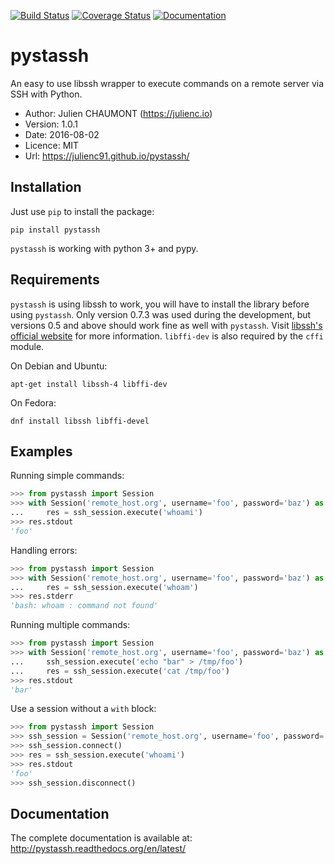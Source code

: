 [![Build Status](https://travis-ci.org/julienc91/pystassh.png)](https://travis-ci.org/julienc91/pystassh)
[![Coverage Status](https://coveralls.io/repos/github/julienc91/pystassh/badge.svg?branch=master)](https://coveralls.io/github/julienc91/pystassh?branch=master)
[![Documentation](https://readthedocs.org/projects/pystassh/badge/)](http://pystassh.readthedocs.org/en/latest/)

pystassh
========

An easy to use libssh wrapper to execute commands on a remote server via SSH with Python.

* Author: Julien CHAUMONT (https://julienc.io)
* Version: 1.0.1
* Date: 2016-08-02
* Licence: MIT
* Url: https://julienc91.github.io/pystassh/

Installation
------------

Just use `pip` to install the package:

    pip install pystassh
    
`pystassh` is working with python 3+ and pypy.

Requirements
------------

`pystassh` is using libssh to work, you will have to install the library before using
`pystassh`. Only version 0.7.3 was used during the development, but versions 0.5 and above should work fine as well with `pystassh`.
Visit [libssh's official website](https://www.libssh.org/get-it/) for more information.
`libffi-dev` is also required by the `cffi` module.

On Debian and Ubuntu:

    apt-get install libssh-4 libffi-dev
    
On Fedora:

    dnf install libssh libffi-devel

Examples
--------

Running simple commands:

```python
>>> from pystassh import Session
>>> with Session('remote_host.org', username='foo', password='baz') as ssh_session:
...     res = ssh_session.execute('whoami')
>>> res.stdout
'foo'
```
    
Handling errors:

```python
>>> from pystassh import Session
>>> with Session('remote_host.org', username='foo', password='baz') as ssh_session:
...     res = ssh_session.execute('whoam')
>>> res.stderr
'bash: whoam : command not found'
```

Running multiple commands:

```python
>>> from pystassh import Session
>>> with Session('remote_host.org', username='foo', password='baz') as ssh_session:
...     ssh_session.execute('echo "bar" > /tmp/foo')
...     res = ssh_session.execute('cat /tmp/foo')
>>> res.stdout
'bar'
```
    
Use a session without a `with` block:

```python
>>> from pystassh import Session
>>> ssh_session = Session('remote_host.org', username='foo', password='baz')
>>> ssh_session.connect()
>>> res = ssh_session.execute('whoami')
>>> res.stdout
'foo'
>>> ssh_session.disconnect()
```

Documentation
-------------

The complete documentation is available at: http://pystassh.readthedocs.org/en/latest/
